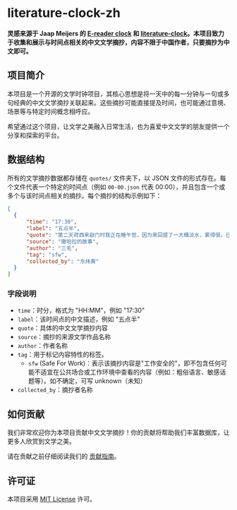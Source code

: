 # literature-clock-zh

**灵感来源于 Jaap Meijers 的 [E-reader clock](https://techni.gallery/literaire-klok-trekt-internationaal-aandacht/) 和 [literature-clock](https://github.com/JohannesNE/literature-clock?tab=License-1-ov-file)。本项目致力于收集和展示与时间点相关的中文文学摘抄，内容不限于中国作者，只要摘抄为中文即可。**

## 项目简介

本项目是一个开源的文学时钟项目，其核心思想是将一天中的每一分钟与一句或多句经典的中文文学摘抄关联起来。这些摘抄可能直接提及时间，也可能通过意境、场景等与特定时间概念相呼应。

希望通过这个项目，让文学之美融入日常生活，也为喜爱中文文学的朋友提供一个分享和探索的平台。

## 数据结构

所有的文学摘抄数据都存储在 `quotes/` 文件夹下，以 JSON 文件的形式存在。每个文件代表一个特定的时间点（例如 `00-00.json` 代表 00:00），并且包含一个或多个与该时间点相关的摘抄。每个摘抄的结构示例如下：

```json
[
  {
      "time": "17:30",
      "label": "五点半",
      "quote": "第二天荷西来敲门时我正在睡午觉，因为来回提了一大桶淡水，累得很。已经五点半了。他进门就大叫：\"快起来，我有东西送给你。\"口气兴奋得很，手中抱着一个大盒子。",
      "source": "撒哈拉的故事",
      "author": "三毛",
      "tag": "sfw",
      "collected_by": "东炜黄"
  }
]
```

### 字段说明

*   `time`：时分，格式为 "HH:MM"，例如 "17:30"
*   `label`：该时间点的中文描述，例如 "五点半"
*   `quote`：具体的中文文学摘抄内容
*   `source`：摘抄的来源文学作品名称
*   `author`：作者名称
*   `tag`：用于标记内容特性的标签。
    *   `sfw` (Safe For Work)：表示该摘抄内容是"工作安全的"，即不包含任何可能不适宜在公共场合或工作环境中查看的内容（例如：粗俗语言、敏感话题等）。如不确定，可写 unknown（未知）
*   `collected_by`：摘抄者名称

## 如何贡献

我们非常欢迎你为本项目贡献中文文学摘抄！你的贡献将帮助我们丰富数据库，让更多人欣赏到文学之美。

请在贡献之前仔细阅读我们的 [贡献指南](CONTRIBUTING.md)。

## 许可证

本项目采用 [MIT License](LICENSE) 许可。 